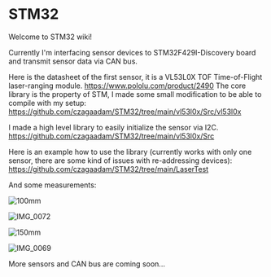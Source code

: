 # STM32

Welcome to STM32 wiki!

Currently I'm interfacing sensor devices to STM32F429I-Discovery board and transmit sensor data via CAN bus.

Here is the datasheet of the first sensor,
it is a VL53L0X TOF Time-of-Flight laser-ranging module.
https://www.pololu.com/product/2490
The core library is the property of STM, I made some small modification to be able to compile with my setup:
https://github.com/czagaadam/STM32/tree/main/vl53l0x/Src/vl53l0x

I made a high level library to easily initialize the sensor via I2C.
https://github.com/czagaadam/STM32/tree/main/vl53l0x/Src

Here is an example how to use the library (currently works with only one sensor, there are some kind of issues with re-addressing devices):
https://github.com/czagaadam/STM32/tree/main/LaserTest

And some measurements:

![100mm](https://github.com/czagaadam/STM32/assets/168843740/2eba928f-78ab-4e58-be31-9b9c07f98bc7)

![IMG_0072](https://github.com/czagaadam/STM32/assets/168843740/5c2a87a3-c5ef-45e6-a6a6-5fc3b9e00b8f)

![150mm](https://github.com/czagaadam/STM32/assets/168843740/fd41ed41-9938-4734-a040-4792f8d8fe12)

![IMG_0069](https://github.com/czagaadam/STM32/assets/168843740/919a9447-70a3-4417-9c50-c2b23b6716e7)

More sensors and CAN bus are coming soon...
